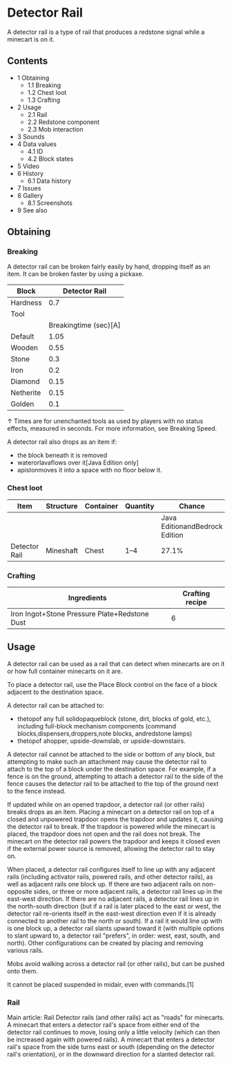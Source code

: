 # Detector Rail
A detector rail is a type of rail that produces a redstone signal while a minecart is on it.

## Contents
- 1 Obtaining
	- 1.1 Breaking
	- 1.2 Chest loot
	- 1.3 Crafting
- 2 Usage
	- 2.1 Rail
	- 2.2 Redstone component
	- 2.3 Mob interaction
- 3 Sounds
- 4 Data values
	- 4.1 ID
	- 4.2 Block states
- 5 Video
- 6 History
	- 6.1 Data history
- 7 Issues
- 8 Gallery
	- 8.1 Screenshots
- 9 See also

## Obtaining
### Breaking
A detector rail can be broken fairly easily by hand, dropping itself as an item. It can be broken faster by using a pickaxe. 

| Block     | Detector Rail         |
|-----------|-----------------------|
| Hardness  | 0.7                   |
| Tool      |                       |
|           | Breakingtime (sec)[A] |
| Default   | 1.05                  |
| Wooden    | 0.55                  |
| Stone     | 0.3                   |
| Iron      | 0.2                   |
| Diamond   | 0.15                  |
| Netherite | 0.15                  |
| Golden    | 0.1                   |


↑ Times are for unenchanted tools as used by players with no status effects, measured in seconds. For more information, see Breaking Speed.


A detector rail also drops as an item if:

- the block beneath it is removed
- waterorlavaflows over it‌[Java Edition  only]
- apistonmoves it into a space with no floor below it.

### Chest loot
| Item          | Structure | Container | Quantity | Chance                         |
|---------------|-----------|-----------|----------|--------------------------------|
|               |           |           |          | Java EditionandBedrock Edition |
| Detector Rail | Mineshaft | Chest     | 1–4      | 27.1%                          |

### Crafting
| Ingredients                                   | Crafting recipe |
|-----------------------------------------------|-----------------|
| Iron Ingot+Stone Pressure Plate+Redstone Dust | 6               |

## Usage
A detector rail can be used as a rail that can detect when minecarts are on it or how full container minecarts on it are.

To place a detector rail, use the Place Block control on the face of a block adjacent to the destination space.

A detector rail can be attached to:

- thetopof any full solidopaqueblock (stone, dirt, blocks of gold, etc.), including full-block mechanism components (command blocks,dispensers,droppers,note blocks, andredstone lamps)
- thetopof ahopper, upside-downslab, or upside-downstairs.

A detector rail cannot be attached to the side or bottom of any block, but attempting to make such an attachment may cause the detector rail to attach to the top of a block under the destination space. For example, if a fence is on the ground, attempting to attach a detector rail to the side of the fence causes the detector rail to be attached to the top of the ground next to the fence instead.

If updated while on an opened trapdoor, a detector rail (or other rails) breaks drops as an item. Placing a minecart on a detector rail on top of a closed and unpowered trapdoor opens the trapdoor and updates it, causing the detector rail to break. If the trapdoor is powered while the minecart is placed, the trapdoor does not open and the rail does not break. The minecart on the detector rail powers the trapdoor and keeps it closed even if the external power source is removed, allowing the detector rail to stay on.

When placed, a detector rail configures itself to line up with any adjacent rails (including activator rails, powered rails, and other detector rails), as well as adjacent rails one block up. If there are two adjacent rails on non-opposite sides, or three or more adjacent rails, a detector rail lines up in the east-west direction. If there are no adjacent rails, a detector rail lines up in the north-south direction (but if a rail is later placed to the east or west, the detector rail re-orients itself in the east-west direction even if it is already connected to another rail to the north or south). If a rail it would line up with is one block up, a detector rail slants upward toward it (with multiple options to slant upward to, a detector rail "prefers", in order: west, east, south, and north). Other configurations can be created by placing and removing various rails.

Mobs avoid walking across a detector rail (or other rails), but can be pushed onto them.

It cannot be placed suspended in midair, even with commands.[1]

### Rail
Main article: Rail
Detector rails (and other rails) act as "roads" for minecarts. A minecart that enters a detector rail's space from either end of the detector rail continues to move, losing only a little velocity (which can then be increased again with powered rails). A minecart that enters a detector rail's space from the side turns east or south (depending on the detector rail's orientation), or in the downward direction for a slanted detector rail.

